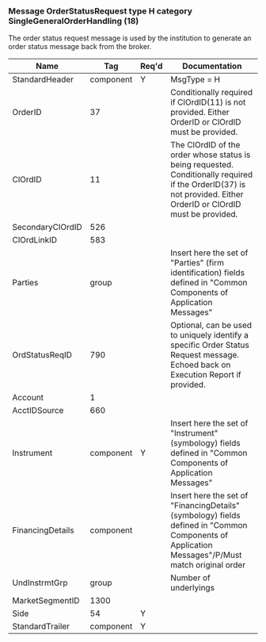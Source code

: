 ### Message OrderStatusRequest type H category SingleGeneralOrderHandling (18)

The order status request message is used by the institution to generate an order status message back from the broker.

| Name             | Tag       | Req'd | Documentation                                                                                                                               |
|------------------|-----------|----------|-------------------------------------------------------------------------------------------------------------------------------|
| StandardHeader   | component |   Y   | MsgType = H                                                                                                                               |
| OrderID          | 37        |       | Conditionally required if ClOrdID(11) is not provided. Either OrderID or ClOrdID must be provided.                                                               |
| ClOrdID          | 11        |       | The ClOrdID of the order whose status is being requested. Conditionally required if the OrderID(37) is not provided. Either OrderID or ClOrdID must be provided. |
| SecondaryClOrdID | 526       |       |                                                                                                                                |
| ClOrdLinkID      | 583       |       |                                                                                                                                |
| Parties          | group     |       | Insert here the set of "Parties" (firm identification) fields defined in "Common Components of Application Messages"                                             |
| OrdStatusReqID   | 790       |       | Optional, can be used to uniquely identify a specific Order Status Request message. Echoed back on Execution Report if provided.                                 |
| Account          | 1         |       |                                                                                                                                |
| AcctIDSource     | 660       |       |                                                                                                                                |
| Instrument       | component |   Y   | Insert here the set of "Instrument" (symbology) fields defined in "Common Components of Application Messages"                                                    |
| FinancingDetails | component |       | Insert here the set of "FinancingDetails" (symbology) fields defined in "Common Components of Application Messages"/P/Must match original order                  |
| UndInstrmtGrp    | group     |       | Number of underlyings                                                                                                                               |
| MarketSegmentID  | 1300      |       |                                                                                                                                |
| Side             | 54        |   Y   |                                                                                                                                |
| StandardTrailer  | component |   Y   |                                                                                                                                |

